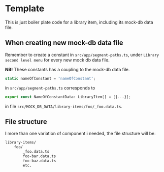 # Template

This is just boiler plate code for a library item, including its mock-db data file.

## When creating new mock-db data file

Remember to create a constant in `src/app/segment-paths.ts`, under `Library second level menu` for every new mock db data file.

**NB!** These constants has a coupling to the mock-db data file.

```ts
static nameOfConstant = 'nameOfConstant';
```

in `src/app/segment-paths.ts` corresponds to

```ts
export const NameOfConstantData: LibraryItem[] = [{...}];
```

in file `src/MOCK_DB_DATA/library-items/foo/_foo.data.ts`.

## File structure

I more than one variation of component i needed, the file structure will be:

```bash
library-items/
    foo/
        _foo.data.ts
        foo-bar.data.ts
        foo-baz.data.ts
        etc.
```

